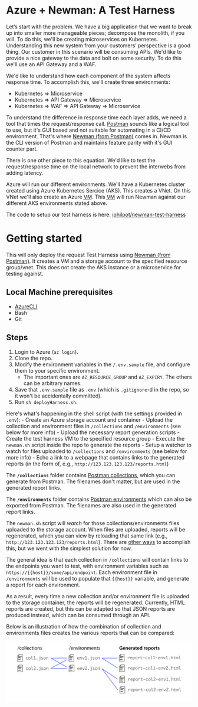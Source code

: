 # Azure + Newman: A Test Harness

Let’s start with the problem. We have a big application that we want to break up into smaller more manageable pieces; decompose the monolith, if you will. To do this, we'll be creating microservices on Kubernetes. Understanding this new system from your customers’ perspective is a good thing. Our customer in this scenario will be consuming APIs. We'd like to provide a nice gateway to the data and bolt on some security. To do this we'll use an API Gateway and a WAF.

We'd like to understand how each component of the system affects response time. To accomplish this, we'll create three environments:

- Kubernetes => Microservice
- Kubernetes => API Gateway => Microservice
- Kubernetes => WAF => API Gateway => Microservice

To understand the difference in response time each layer adds, we need a tool that times the request/response call. [Postman](https://www.getpostman.com/) sounds like a logical tool to use, but it's GUI based and not suitable for automating in a CI/CD environment. That's where [Newman (from Postman)](https://www.getpostman.com/docs/v6/postman/collection_runs/command_line_integration_with_newman) comes in. Newman is the CLI version of Postman and maintains feature parity with it's GUI counter part.

There is one other piece to this equation. We'd like to test the request/response time on the local network to prevent the interwebs from adding latency. 

Azure will run our different environments. We'll have a Kubernetes cluster created using Azure Kubernetes Sercice (AKS). This creates a VNet. On this VNet we'll also create an Azure <abbr title="virtual machine">VM</abbr>. This <abbr title="virtual machine">VM</abbr> will run Newman against our different AKS environments stated above. 

The code to setup our test harness is here: [iphilpot/newman-test-harness](https://github.com/iphilpot/newman-test-harness)


# Getting started

This will only deploy the request Test Harness using [Newman (from Postman)](https://www.getpostman.com/docs/v6/postman/collection_runs/command_line_integration_with_newman). It creates a VM and a storage account to the specified resource group/vnet. This does not create the AKS instance or a microservice for testing against.

## Local Machine prerequisites

 - [AzureCLI](https://docs.microsoft.com/en-us/cli/azure/install-azure-cli?view=azure-cli-latest)
 - Bash
 - Git

## Steps

1. Login to Azure (`az login`).
2. Clone the repo.
3. Modify the environment variables in the `/.env.sample` file, and configure them to your specific environment.
    - The important ones are `AZ_RESOURCE_GROUP` and `AZ_EXPIRY`. The others can be arbitrary names.
4. Save that `.env.sample` file as `.env` (which is `.gitignore`-d in the repo, so it won't be accidentally committed).
5. Run `sh deployHarness.sh`.

Here's what's happening in the shell script (with the settings provided in `.env`):
    - Create an Azure storage account and container
    - Upload the collection and environment files in `/collections` and `/environments` (see below for more info)
    - Upload the necessary report generation scripts
    - Create the test harness VM to the specified resource group
    - Execute the `newman.sh` script inside the repo to generate the reports
    - Setup a watcher to watch for files uploaded to `/collections` and `/environments` (see below for more info)
    - Echo a link to a webpage that contains links to the generated reports (in the form of, e.g., `http://123.123.123.123/reports.html`)
    
The **`/collections`** folder contains [Postman collections](https://www.getpostman.com/docs/v6/postman/collections/creating_collections), which you can generate from Postman. The filenames don't matter, but are used in the generated report links.

The **`/environments`** folder contains [Postman environments](https://www.getpostman.com/docs/v6/postman/environments_and_globals/manage_environments) which can also be exported from Postman. The filenames are also used in the generated report links.

The `newman.sh` script will _watch_ for those collections/environments files uploaded to the storage account. When files are uploaded, reports will be regenerated, which you can view by reloading that same link (e.g., `http://123.123.123.123/reports.html`). There are [other ways](https://docs.microsoft.com/en-us/azure/storage/blobs/storage-blob-event-overview) to accomplish this, but we went with the simplest solution for now.

The general idea is that each collection in `/collections` will contain links to the endpoints you want to test, with environment variables such as `https://{{host}}/some/api/endpoint`. Each environment file in `/environments` will be used to populate that `{{host}}` variable, and generate a report for each environment.

As a result, every time a new collection and/or environment file is uploaded to the storage container, the reports will be regenerated. Currently, HTML reports are created, but this can be adapted so that JSON reports are produced instead, which can be consumed through an API.

Below is an illustration of how the combination of collection and environments files creates the various reports that can be compared:

![reports.png](reports.png)


